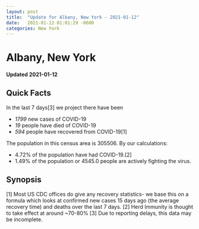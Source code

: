 ```yaml
---
layout: post
title:  "Update for Albany, New York - 2021-01-12"
date:   2021-01-12 01:01:29 -0600
categories: New York
---
```


# Albany, New York
#### Updated 2021-01-12

## Quick Facts

In the last 7 days[3] we project there have been
- *1799* new cases of COVID-19
- *19* people have died of COVID-19
- *594* people have recovered from COVID-19[1]

The population in this census area is 305506. By our calculations:
- 4.72% of the population have had COVID-19.[2]
- 1.49% of the population or 4545.0 people are actively fighting the virus.

## Synopsis




[1] Most US CDC offices do give any recovery statistics- we base this on a formula which looks at confirmed new cases
15 days ago (the average recovery time) and deaths over the last 7 days.
[2] Herd Immunity is thought to take effect at around ~70-80%
[3] Due to reporting delays, this data may be incomplete. 
    